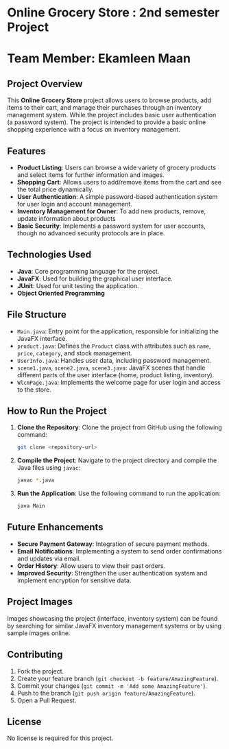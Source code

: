 # Online Grocery Store : 2nd semester Project 
# Team Member: Ekamleen Maan

## Project Overview

This **Online Grocery Store** project allows users to browse products, add items to their cart, and manage their purchases through an inventory management system. While the project includes basic user authentication (a password system). The project is intended to provide a basic online shopping experience with a focus on inventory management.

## Features

- **Product Listing**: Users can browse a wide variety of grocery products and select items for further information and images.
- **Shopping Cart**: Allows users to add/remove items from the cart and see the total price dynamically.
- **User Authentication**: A simple password-based authentication system for user login and account management.
- **Inventory Management for Owner**: To add new products, remove, update information about products
- **Basic Security**: Implements a password system for user accounts, though no advanced security protocols are in place.

## Technologies Used

- **Java**: Core programming language for the project.
- **JavaFX**: Used for building the graphical user interface.
- **JUnit**: Used for unit testing the application.
- **Object Oriented Programming**

## File Structure

- `Main.java`: Entry point for the application, responsible for initializing the JavaFX interface.
- `product.java`: Defines the `Product` class with attributes such as `name`, `price`, `category`, and stock management.
- `UserInfo.java`: Handles user data, including password management.
- `scene1.java`, `scene2.java`, `scene3.java`: JavaFX scenes that handle different parts of the user interface (home, product listing, inventory).
- `WlcmPage.java`: Implements the welcome page for user login and access to the store.

## How to Run the Project

1. **Clone the Repository**: Clone the project from GitHub using the following command:
   ```bash
   git clone <repository-url>
   ```
2. **Compile the Project**: Navigate to the project directory and compile the Java files using `javac`:
   ```bash
   javac *.java
   ```
3. **Run the Application**: Use the following command to run the application:
   ```bash
   java Main
   ```

## Future Enhancements

- **Secure Payment Gateway**: Integration of secure payment methods.
- **Email Notifications**: Implementing a system to send order confirmations and updates via email.
- **Order History**: Allow users to view their past orders.
- **Improved Security**: Strengthen the user authentication system and implement encryption for sensitive data.

## Project Images

Images showcasing the project (interface, inventory system) can be found by searching for similar JavaFX inventory management systems or by using sample images online.

## Contributing

1. Fork the project.
2. Create your feature branch (`git checkout -b feature/AmazingFeature`).
3. Commit your changes (`git commit -m 'Add some AmazingFeature'`).
4. Push to the branch (`git push origin feature/AmazingFeature`).
5. Open a Pull Request.

## License

No license is required for this project.
